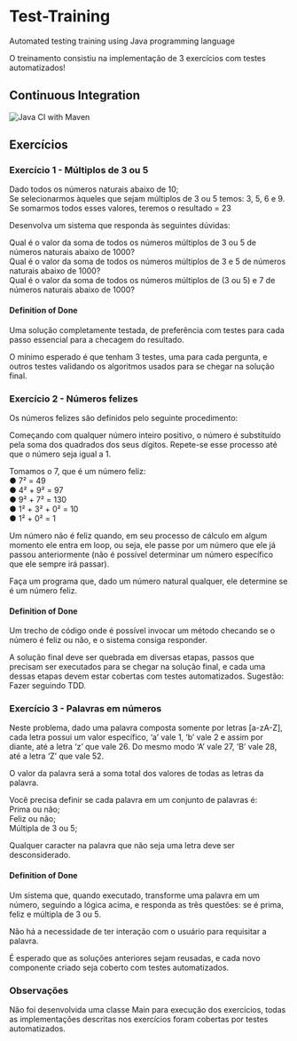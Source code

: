 # Test-Training
Automated testing training using Java programming language

O treinamento consistiu na implementação de 3 exercícios com testes automatizados!

## Continuous Integration
![Java CI with Maven](https://github.com/jonathanmdr/Test-Training/workflows/Java%20CI%20with%20Maven/badge.svg)

## Exercícios

### Exercício 1 - Múltiplos de 3 ou 5

Dado todos os números naturais abaixo de 10; <br>
Se selecionarmos àqueles que sejam múltiplos de 3 ou 5 temos: 3, 5, 6 e 9. <br>
Se somarmos todos esses valores, teremos o resultado = 23

Desenvolva um sistema que responda às seguintes dúvidas:

Qual é o valor da soma de todos os números múltiplos de 3 ou 5 de números naturais abaixo de 1000? <br>
Qual é o valor da soma de todos os números múltiplos de 3 e 5 de números naturais abaixo de 1000? <br>
Qual é o valor da soma de todos os números múltiplos de (3 ou 5) e 7 de números naturais abaixo de 1000? <br>

#### Definition of Done <br>
Uma solução completamente testada, de preferência com testes para cada passo essencial para a checagem do resultado.

O mínimo esperado é que tenham 3 testes, uma para cada pergunta, e outros testes validando os algoritmos usados para se chegar na solução final.

### Exercício 2 - Números felizes 

Os números felizes são definidos pelo seguinte procedimento: 

Começando com qualquer número inteiro positivo, o número é substituído pela soma dos quadrados dos seus dígitos. 
Repete-se esse processo até que o número seja igual a 1. 

Tomamos o 7, que é um número feliz: <br>
● 7² = 49 <br>
● 4² + 9² = 97 <br> 
● 9² + 7² = 130 <br>
● 1² + 3² + 0² = 10 <br>
● 1² + 0² = 1 <br>

Um número não é feliz quando, em seu processo de cálculo em algum momento ele entra em loop, ou seja, ele passe por um número que ele já passou anteriormente (não é possível determinar um número específico que ele sempre irá passar).

Faça um programa que, dado um número natural qualquer, ele determine se é um número feliz. 

#### Definition of Done <br>
Um trecho de código onde é possível invocar um método checando se o número é feliz ou não, e o sistema consiga responder.

A solução final deve ser quebrada em diversas etapas, passos que precisam ser executados para se chegar na solução final, e cada uma dessas etapas devem estar cobertas com testes automatizados.
Sugestão: Fazer seguindo TDD.


### Exercício 3 - Palavras em números

Neste problema, dado uma palavra composta somente por letras [a-zA-Z], cada letra possui um valor específico, ‘a’ vale 1, ‘b’ vale 2 e assim por diante, até a letra ‘z’ que vale 26. Do mesmo modo ‘A’ vale 27, ‘B’ vale 28, até a letra ‘Z’ que vale 52.

O valor da palavra será a soma total dos valores de todas as letras da palavra.

Você precisa definir se cada palavra em um conjunto de palavras é: <br>
Prima ou não; <br>
Feliz ou não; <br>
Múltipla de 3 ou 5; <br>

Qualquer caracter na palavra que não seja uma letra deve ser desconsiderado.

#### Definition of Done
Um sistema que, quando executado, transforme uma palavra em um número, seguindo a lógica acima, e responda as três questões: se é prima, feliz e múltipla de 3 ou 5.

Não há a necessidade de ter interação com o usuário para requisitar a palavra.

É esperado que as soluções anteriores sejam reusadas, e cada novo componente criado seja coberto com testes automatizados.

### Observações

Não foi desenvolvida uma classe Main para execução dos exercícios, todas as implementações descritas nos exercícios foram cobertas por testes automatizados.
